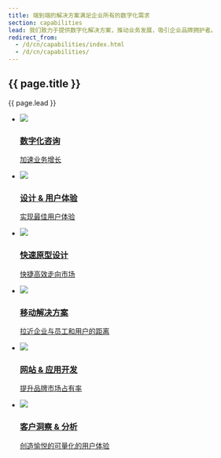```yaml
---
title: 端到端的解决方案满足企业所有的数字化需求
section: capabilities
lead: 我们致力于提供数字化解决方案，推动业务发展，吸引企业品牌拥护者。
redirect_from:
  - /d/cn/capabilities/index.html
  - /d/cn/capabilities/
---
```


<section>
  <h2>{{ page.title }}</h2>
  <div class="intro">
    <p class="lead">{{ page.lead }}</p>
  </div>
</section>
    
    
<section>
  <ul class="flex-grid card-list centered">
    <li class="card-item">
      <a class="card" href="{{ site.bseurl }}/digital_consultation/" title="Digital Consultation">
        <img class="image" src="{{site.baseurl}}/assets/img/capabilities/capabilities_DC.png">
        <div class="content">
          <h3 class="title">数字化咨询</h3>
          <p>加速业务增长</p>
        </div>
      </a>  
    </li>
    <li class="card-item">
      <a class="card" href="{{ site.bseurl }}/design_user_experience/" title="Design &amp; User Experience">
        <img class="image" src="{{site.baseurl}}/assets/img/capabilities/capabilities_UX.png">
        <div class="content">
          <h3 class="title">设计 &amp; 用户体验</h3>
          <p>实现最佳用户体验</p>
        </div>
      </a>
    </li>
    <li class="card-item">
      <a class="card" href="{{ site.bseurl }}/rapid_prototyping/" title="Rapid Prototyping">
        <img class="image" src="{{site.baseurl}}/assets/img/capabilities/capabilities_RP.png">
        <div class="content">
          <h3 class="title">快速原型设计</h3>
          <p>快捷高效走向市场</p>
        </div>
      </a>
    </li>
    <li class="card-item">
        <a class="card" href="{{ site.bseurl }}/mobile_solutions/" title="Mobile Solutions">
          <img class="image" src="{{site.baseurl}}/assets/img/capabilities/capabilities_MS.png">
        <div class="content">
          <h3 class="title">移动解决方案</h3>
          <p>拉近企业与员工和用户的距离</p>
        </div>
      </a>
    </li>
    <li class="card-item">
      <a class="card" href="{{ site.bseurl }}/website_application_development/" title="Website &amp; Application Development">
        <img class="image" src="{{site.baseurl}}/assets/img/capabilities/capabilities_AP.png">
        <div class="content">
          <h3 class="title">网站 &amp; 应用开发</h3>
          <p>提升品牌市场占有率</p>
        </div>
      </a>
    </li>
    <li class="card-item">
      <a class="card" href="{{ site.bseurl }}/customer_insights_analytics/" title="Customer Insights &amp; Analytics">
        <img class="image" src="{{site.baseurl}}/assets/img/capabilities/capabilities_CI.png">
        <div class="content">
          <h3 class="title">客户洞察 &amp; 分析</h3>
          <p>创造愉悦的可量化的用户体验</p>
        </div>
      </a>
    </li>                  
  </ul>
</section>